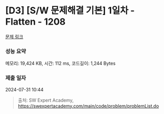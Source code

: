 # [D3] [S/W 문제해결 기본] 1일차 - Flatten - 1208 

[문제 링크](https://swexpertacademy.com/main/code/problem/problemDetail.do?contestProbId=AV139KOaABgCFAYh) 

### 성능 요약

메모리: 19,424 KB, 시간: 112 ms, 코드길이: 1,244 Bytes

### 제출 일자

2024-07-31 10:44



> 출처: SW Expert Academy, https://swexpertacademy.com/main/code/problem/problemList.do